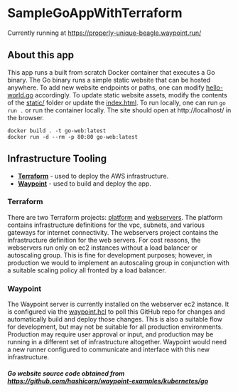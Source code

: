 # SampleGoAppWithTerraform

Currently running at https://properly-unique-beagle.waypoint.run/

## About this app
This app runs a built from scratch Docker container that executes a Go binary. The Go binary runs a simple static website that can be hosted anywhere. To add new website endpoints or paths, one can modify [hello-world.go](hello-world.go) accordingly. To update static website assets, modify the contents of the [static/](static) folder or update the [index.html](static/index.html). To run locally, one can run `go run .` or run the container locally. The site should open at http://localhost/ in the browser.
```
docker build . -t go-web:latest
docker run -d --rm -p 80:80 go-web:latest
```

## Infrastructure Tooling
* [**Terraform**](https://terraform.io) - used to deploy the AWS infrastructure.
* [**Waypoint**](https://waypointproject.io) - used to build and deploy the app.


### Terraform
There are two Terraform projects: [platform](terraform/platform/) and [webservers](terraform/webservers/). The platform contains infrastructure definitions for the vpc, subnets, and various gateways for internet connectivity. The webservers project contains the infrastructure definition for the web servers. For cost reasons, the webservers run only on ec2 instances without a load balancer or autoscaling group. This is fine for development purposes; however, in production we would to implement an autoscaling group in conjunction with a suitable scaling policy all fronted by a load balancer.

### Waypoint
The Waypoint server is currently installed on the webserver ec2 instance. It is configured via the [waypoint.hcl](waypoint.hcl) to poll this GitHub repo for changes and automatically build and deploy those changes. This is also a suitable flow for development, but may not be suitable for all production environments. Production may require user approval or input, and production may be running in a different set of infrastructure altogether. Waypoint would need a new runner configured to communicate and interface with this new infrastructure.



##### Go website source code obtained from https://github.com/hashicorp/waypoint-examples/kubernetes/go
